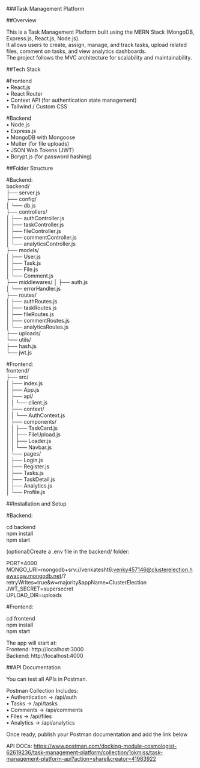 ###Task Management Platform  

##Overview  

This is a Task Management Platform built using the MERN Stack (MongoDB, Express.js, React.js, Node.js).  
It allows users to create, assign, manage, and track tasks, upload related files, comment on tasks, and view analytics dashboards.  
The project follows the MVC architecture for scalability and maintainability.  


##Tech Stack  

#Frontend  
	•	React.js  
	•	React Router  
	•	Context API (for authentication state management)  
	•	Tailwind / Custom CSS  

#Backend  
	•	Node.js  
	•	Express.js  
	•	MongoDB with Mongoose  
	•	Multer (for file uploads)  
	•	JSON Web Tokens (JWT)  
	•	Bcrypt.js (for password hashing)  


##Folder Structure  

#Backend:  
backend/  
├── server.js  
├── config/  
│   └── db.js  
├── controllers/  
│   ├── authController.js  
│   ├── taskController.js  
│   ├── fileController.js  
│   ├── commentController.js  
│   └── analyticsController.js  
├── models/  
│   ├── User.js  
│   ├── Task.js  
│   ├── File.js  
│   └── Comment.js  
├── middlewares/
│   ├── auth.js  
│   └── errorHandler.js  
├── routes/  
│   ├── authRoutes.js  
│   ├── taskRoutes.js  
│   ├── fileRoutes.js  
│   ├── commentRoutes.js  
│   └── analyticsRoutes.js  
├── uploads/  
└── utils/  
    ├── hash.js  
    └── jwt.js  



#Frontend:  
frontend/  
├── src/  
│   ├── index.js  
│   ├── App.js  
│   ├── api/  
│   │   └── client.js  
│   ├── context/  
│   │   └── AuthContext.js  
│   ├── components/  
│   │   ├── TaskCard.js  
│   │   ├── FileUpload.js  
│   │   ├── Loader.js  
│   │   └── Navbar.js  
│   └── pages/  
│       ├── Login.js  
│       ├── Register.js  
│       ├── Tasks.js  
│       ├── TaskDetail.js  
│       ├── Analytics.js  
│       └── Profile.js  


##Installation and Setup  


#Backend:  

cd backend  
npm install  
npm start  

(optional)Create a .env file in the backend/ folder:  

PORT=4000  
MONGO_URI=mongodb+srv://venkatesht6:venky457146@clusterelection.hewacgw.mongodb.net/?retryWrites=true&w=majority&appName=ClusterElection  
JWT_SECRET=supersecret  
UPLOAD_DIR=uploads  
  

  
#Frontend:  

cd frontend  
npm install  
npm start   
 
  
The app will start at:  
Frontend: http://localhost:3000  
Backend: http://localhost:4000  

  
##API Documentation  

You can test all APIs in Postman.  

Postman Collection Includes:  
	•	Authentication → /api/auth  
	•	Tasks → /api/tasks  
	•	Comments → /api/comments  
	•	Files → /api/files  
	•	Analytics → /api/analytics  

Once ready, publish your Postman documentation and add the link below   

API DOCs: https://www.postman.com/docking-module-cosmologist-62619236/task-management-platform/collection/1okmiss/task-management-platform-api?action=share&creator=41983922  

